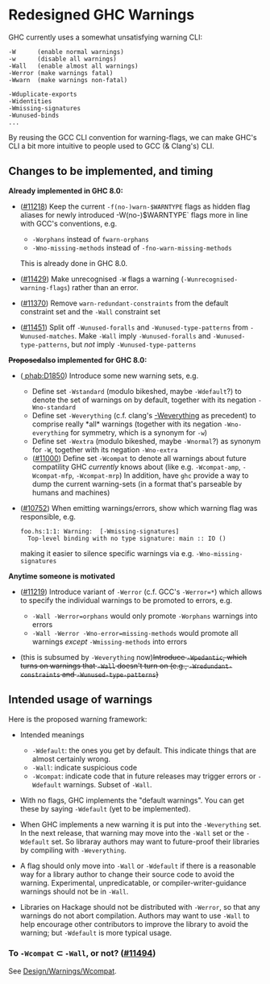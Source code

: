 # Redesigned GHC Warnings


GHC currently uses a somewhat unsatisfying warning CLI:

```wiki
-W      (enable normal warnings)
-w      (disable all warnings)
-Wall   (enable almost all warnings)
-Werror (make warnings fatal)
-Wwarn  (make warnings non-fatal)

-Wduplicate-exports
-Widentities
-Wmissing-signatures
-Wunused-binds
...
```


By reusing the GCC CLI convention for warning-flags, we can make GHC's CLI a bit more intuitive to people used to GCC (& Clang's) CLI.

## Changes to be implemented, and timing

**Already implemented in GHC 8.0:**

- ([\#11218](https://gitlab.haskell.org//ghc/ghc/issues/11218)) Keep the current `-f(no-)warn-$WARNTYPE` flags as hidden flag aliases for newly introduced -W(no-)$WARNTYPE\` flags more in line with GCC's conventions, e.g.

  - `-Worphans` instead of `fwarn-orphans`
  - `-Wno-missing-methods` instead of `-fno-warn-missing-methods`

  This is already done in GHC 8.0.

- ([\#11429](https://gitlab.haskell.org//ghc/ghc/issues/11429)) Make unrecognised `-W` flags a warning (`-Wunrecognised-warning-flags`) rather than an error. 

- ([\#11370](https://gitlab.haskell.org//ghc/ghc/issues/11370)) Remove `warn-redundant-constraints` from the default constraint set and the `-Wall` constraint set

- ([\#11451](https://gitlab.haskell.org//ghc/ghc/issues/11451)) Split off `-Wunused-foralls` and `-Wunused-type-patterns` from `-Wunused-matches`. Make `-Wall` imply `-Wunused-foralls` and `-Wunused-type-patterns`, but *not* imply `-Wunused-type-patterns`

**~~Proposed~~also implemented for GHC 8.0:**

- ([ phab:D1850](https://phabricator.haskell.org/D1850)) Introduce some new warning sets, e.g.

  - Define set `-Wstandard` (modulo bikeshed, maybe `-Wdefault`?) to denote the set of warnings on by default, together with its negation `-Wno-standard`
  - Define set `-Weverything` (c.f. clang's [ -Weverything](http://clang.llvm.org/docs/UsersManual.html#diagnostics-enable-everything) as precedent) to comprise really \*all\* warnings (together with its negation `-Wno-everything` for symmetry, which is a synonym for `-w`)
  - Define set `-Wextra` (modulo bikeshed, maybe `-Wnormal`?) as synonym for `-W`, together with its negation `-Wno-extra`
  - ([\#11000](https://gitlab.haskell.org//ghc/ghc/issues/11000)) Define set `-Wcompat` to denote all warnings about future compatility GHC *currently* knows about (like e.g. `-Wcompat-amp`, `-Wcompat-mfp`, `-Wcompat-mrp`)  In addition, have `ghc` provide a way to dump the current warning-sets (in a format that's parseable by humans and machines)

- ([\#10752](https://gitlab.haskell.org//ghc/ghc/issues/10752)) When emitting warnings/errors, show which warning flag was responsible,
  e.g.

  ```wiki
  foo.hs:1:1: Warning:  [-Wmissing-signatures]
    Top-level binding with no type signature: main :: IO ()
  ```

  making it easier to silence specific warnings via e.g. `-Wno-missing-signatures`


**Anytime someone is motivated** 


- ([\#11219](https://gitlab.haskell.org//ghc/ghc/issues/11219)) Introduce variant of `-Werror` (c.f. GCC's `-Werror=*`) which allows to specify the individual warnings to be promoted to errors, e.g.

  - `-Wall -Werror=orphans` would only promote `-Worphans` warnings into errors
  - `-Wall -Werror -Wno-error=missing-methods` would promote all warnings *except* `-Wmissing-methods` into errors

-  (this is subsumed by `-Weverything` now)~~Introduce `-Wpedantic`, which turns on warnings that `-Wall` doesn't turn on (e.g., `-Wredundant-constraints` and `-Wunused-type-patterns`)~~

## Intended usage of warnings


Here is the proposed warning framework:

- Intended meanings

  - `-Wdefault`: the ones you get by default. This indicate things that are almost certainly wrong.
  - `-Wall`: indicate suspicious code
  - `-Wcompat`: indicate code that in future releases may trigger errors or `-Wdefault` warnings.  Subset of `-Wall`.

- With no flags, GHC implements the "default warnings". You can get these by saying `-Wdefault` (yet to be implemented).

- When GHC implements a new warning it is put into the `-Weverything` set.  In the next release, that warning may move into the `-Wall` set or the `-Wdefault` set.  So libraray authors may want to future-proof their libraries by compiling with `-Weverything`.

- A flag should only move into `-Wall` or `-Wdefault` if there is a reasonable way for a library author to change their source code to avoid the warning. Experimental, unpredicatable, or compiler-writer-guidance warnings should not be in `-Wall`.

- Libraries on Hackage should not be distributed with `-Werror`, so that any warnings do not abort compilation.  Authors may want to use `-Wall` to help encourage other contributors to improve the library to avoid the warning; but `-Wdefault` is more typical usage.

### To `-Wcompat` ⊂ `-Wall`, or not? ([\#11494](https://gitlab.haskell.org//ghc/ghc/issues/11494))


See [Design/Warnings/Wcompat](design/warnings/wcompat).
